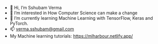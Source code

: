 - 👋 Hi, I’m Sshubam Verma
- 👀 I’m interested in How Computer Science can make a change
- 🌱 I’m currently learning Machine Learning with TensorFlow, Keras and PyTorch.
- 📫 verma.sshubam@gmail.com
- My Machine learning tutorials: https://mlharbour.netlify.app/

<!---
Sshubam/Sshubam is a ✨ special ✨ repository because its `README.md` (this file) appears on your GitHub profile.
You can click the Preview link to take a look at your changes.
- 💞️ I’m looking to collaborate on ...
--->
